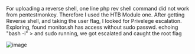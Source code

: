











For uploading a reverse shell, one line php rev shell command did not work from pentestmonkey. Therefore I used the HTB Module one. After getting Reverse shell, and taking the user flag, I looked for Privelege escalation. Exploring, found monitor.sh has access without sudo passwd. echoing "bash -i" > and sudo running, we got escalated and caught the root flag



![image](https://github.com/user-attachments/assets/d0391367-937b-402d-b6aa-c68ea9fdf612)
